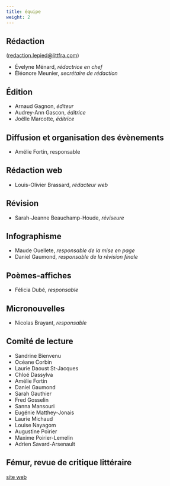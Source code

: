 ```yaml
---
title: équipe
weight: 2
---
```


## Rédaction
(redaction.lepied@littfra.com)

- Évelyne Ménard, _rédactrice en chef_
- Éléonore Meunier, _secrétaire de rédaction_

## Édition

- Arnaud Gagnon, _éditeur_
- Audrey-Ann Gascon, _éditrice_
- Joëlle Marcotte, _éditrice_

## Diffusion et organisation des évènements

- Amélie Fortin, responsable

## Rédaction web

- Louis-Olivier Brassard, _rédacteur web_

## Révision

- Sarah-Jeanne Beauchamp-Houde, _réviseure_

## Infographisme

- Maude Ouellete, _responsable de la mise en page_
- Daniel Gaumond, _responsable de la révision finale_

## Poèmes-affiches

- Félicia Dubé, _responsable_

## Micronouvelles

- Nicolas Brayant, _responsable_

## Comité de lecture

- Sandrine Bienvenu
- Océane Corbin
- Laurie Daoust St-Jacques
- Chloé Dassylva
- Amélie Fortin
- Daniel Gaumond
- Sarah Gauthier
- Fred Gosselin
- Sanna Mansouri
- Eugénie Matthey-Jonais
- Laurie Michaud
- Louise Nayagom
- Augustine Poirier
- Maxime Poirier-Lemelin
- Adrien Savard-Arsenault

## Fémur, revue de critique littéraire

[site web](https://revuefemur.com/)